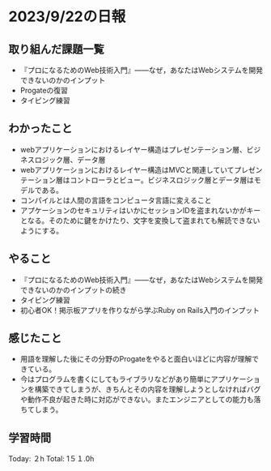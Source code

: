 # 2023/9/22の日報
## 取り組んだ課題一覧
*  『プロになるためのWeb技術入門』――なぜ，あなたはWebシステムを開発できないのかのインプット
*  Progateの復習
* タイピング練習
## わかったこと
*  webアプリケーションにおけるレイヤー構造はプレゼンテーション層、ビジネスロジック層、データ層
*  webアプリケーションにおけるレイヤー構造はMVCと関連していてプレゼンテーション層はコントローラとビュー。ビジネスロジック層とデータ層はモデルである。
*  コンパイルとは人間の言語をコンピュータ言語に変えること
*  アプケーションのセキュリティはいかにセッションIDを盗まれないかがキーとなる。そのために鍵をかけたり、文字を変換して盗まれても解読できないようにする。
## やること
*  『プロになるためのWeb技術入門』――なぜ，あなたはWebシステムを開発できないのかのインプットの続き
*  タイピング練習
*  初心者OK！掲示板アプリを作りながら学ぶRuby on Rails入門のインプット
## 感じたこと
* 用語を理解した後にその分野のProgateをやると面白いほどに内容が理解できている。
* 今はプログラムを書くにしてもライブラリなどがあり簡単にアプリケーションを構築できてしまうが、きちんとその内容を理解しようとしなければバグや動作不良が起きた時に対応ができない。またエンジニアとしての能力も落ちてしまう。
## 学習時間
Today: ２h
Total: 1５１.0h
